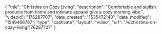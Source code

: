 {
    "title": "Christina on Cozy Living",
    "description": "Comfortable and stylish products from home and intimate apparel give a cozy morning vibe.",
    "videoid": "176287707",
    "date_created": "1535472140",
    "date_modified": "1546466787",
    "type": "captivate",
    "layout": "video",
    "url": "\/v\/christina-on-cozy-living\/176287707"
}